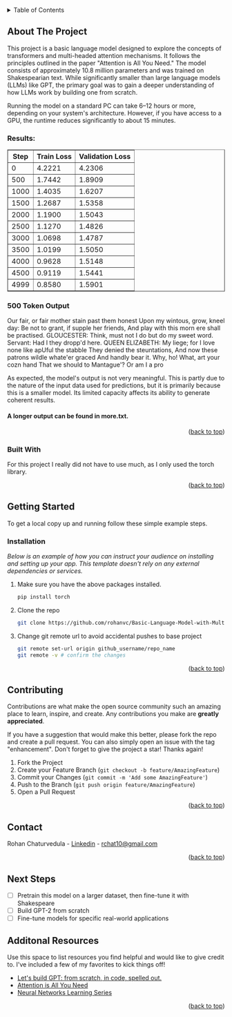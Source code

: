 <!-- Improved compatibility of back to top link: See: https://github.com/othneildrew/Best-README-Template/pull/73 -->
<a id="readme-top"></a>
<!--

<!-- TABLE OF CONTENTS -->
<details>
  <summary>Table of Contents</summary>
  <ol>
    <li>
      <a href="#about-the-project">About The Project</a>
      <ul>
        <li><a href="#built-with">Built With</a></li>
      </ul>
    </li>
    <li>
      <a href="#getting-started">Getting Started</a>
      <ul>
        <li><a href="#installation">Installation</a></li>
      </ul>
    </li>
    <li><a href="#Contributing">Contributing</a></li>
    <li><a href="#Contact">Contact</a></li>
    <li><a href="#next-steps">Next Steps</a></li>
    <li><a href="#Additional Resources">Additional Resources</a></li>
  </ol>
</details>



<!-- ABOUT THE PROJECT -->
## About The Project


This project is a basic language model designed to explore the concepts of transformers and multi-headed attention mechanisms. It follows the principles outlined in the paper "Attention is All You Need." The model consists of approximately 10.8 million parameters and was trained on Shakespearian text. While significantly smaller than large language models (LLMs) like GPT, the primary goal was to gain a deeper understanding of how LLMs work by building one from scratch.

Running the model on a standard PC can take 6–12 hours or more, depending on your system's architecture. However, if you have access to a GPU, the runtime reduces significantly to about 15 minutes.

### Results: 

<table border="1">
  <thead>
    <tr>
      <th>Step</th>
      <th>Train Loss</th>
      <th>Validation Loss</th>
    </tr>
  </thead>
  <tbody>
    <tr>
      <td>0</td>
      <td>4.2221</td>
      <td>4.2306</td>
    </tr>
    <tr>
      <td>500</td>
      <td>1.7442</td>
      <td>1.8909</td>
    </tr>
    <tr>
      <td>1000</td>
      <td>1.4035</td>
      <td>1.6207</td>
    </tr>
    <tr>
      <td>1500</td>
      <td>1.2687</td>
      <td>1.5358</td>
    </tr>
    <tr>
      <td>2000</td>
      <td>1.1900</td>
      <td>1.5043</td>
    </tr>
    <tr>
      <td>2500</td>
      <td>1.1270</td>
      <td>1.4826</td>
    </tr>
    <tr>
      <td>3000</td>
      <td>1.0698</td>
      <td>1.4787</td>
    </tr>
    <tr>
      <td>3500</td>
      <td>1.0199</td>
      <td>1.5050</td>
    </tr>
    <tr>
      <td>4000</td>
      <td>0.9628</td>
      <td>1.5148</td>
    </tr>
    <tr>
      <td>4500</td>
      <td>0.9119</td>
      <td>1.5441</td>
    </tr>
    <tr>
      <td>4999</td>
      <td>0.8580</td>
      <td>1.5901</td>
    </tr>
  </tbody>
</table>

### 500 Token Output

Our fair, or fair mother stain past them honest Upon my wintous, grow, kneel day:
Be not to grant, if supple her friends, And play with this morn ere shall be practised.
GLOUCESTER:
Think, must not I do but do my sweet word.
Servant:
Had I they dropp'd here.
QUEEN ELIZABETH:
My liege; for I love none like apUful the stabble They denied the steuntations, And now these patrons wildle whate'er graced
And handly bear it. Why, ho! What, art your cozn hand That we should to Mantague'?
Or am I a pro

As expected, the model's output is not very meaningful. This is partly due to the nature of the input data used for predictions, but it is primarily because this is a smaller model. Its limited capacity affects its ability to generate coherent results.

#### A longer output can be found in more.txt. 

<p align="right">(<a href="#readme-top">back to top</a>)</p>



### Built With

For this project I really did not have to use much, as I only used the torch library. 

<p align="right">(<a href="#readme-top">back to top</a>)</p>



<!-- GETTING STARTED -->
## Getting Started

To get a local copy up and running follow these simple example steps.

### Installation

_Below is an example of how you can instruct your audience on installing and setting up your app. This template doesn't rely on any external dependencies or services._

1. Make sure you have the above packages installed. 
   ```sh
   pip install torch
   ```
2. Clone the repo
   ```sh
   git clone https://github.com/rohanvc/Basic-Language-Model-with-Multi-Headed-Attention-Blocks.git
   ```
3. Change git remote url to avoid accidental pushes to base project
   ```sh
   git remote set-url origin github_username/repo_name
   git remote -v # confirm the changes
   ```

<p align="right">(<a href="#readme-top">back to top</a>)</p>



<!-- CONTRIBUTING -->
## Contributing

Contributions are what make the open source community such an amazing place to learn, inspire, and create. Any contributions you make are **greatly appreciated**.

If you have a suggestion that would make this better, please fork the repo and create a pull request. You can also simply open an issue with the tag "enhancement".
Don't forget to give the project a star! Thanks again!

1. Fork the Project
2. Create your Feature Branch (`git checkout -b feature/AmazingFeature`)
3. Commit your Changes (`git commit -m 'Add some AmazingFeature'`)
4. Push to the Branch (`git push origin feature/AmazingFeature`)
5. Open a Pull Request


<p align="right">(<a href="#readme-top">back to top</a>)</p>


<!-- CONTACT -->
## Contact

Rohan Chaturvedula - [Linkedin](https://www.linkedin.com/in/rohan-chaturvedula/) - rchat10@gmail.com


<p align="right">(<a href="#readme-top">back to top</a>)</p>

## Next Steps

- [ ] Pretrain this model on a larger dataset, then fine-tune it with Shakespeare
- [ ] Build GPT-2 from scratch
- [ ] Fine-tune models for specific real-world applications

## Additonal Resources

Use this space to list resources you find helpful and would like to give credit to. I've included a few of my favorites to kick things off!

* [Let's build GPT: from scratch, in code, spelled out.](https://www.youtube.com/watch?v=kCc8FmEb1nY)
* [Attention is All You Need](https://arxiv.org/abs/1706.03762)
* [Neural Networks Learning Series](https://www.youtube.com/watch?v=aircAruvnKk&list=PLZHQObOWTQDNU6R1_67000Dx_ZCJB-3pi)

<p align="right">(<a href="#readme-top">back to top</a>)</p>



<!-- MARKDOWN LINKS & IMAGES -->
<!-- https://www.markdownguide.org/basic-syntax/#reference-style-links -->

[linkedin-shield]: https://img.shields.io/badge/-LinkedIn-black.svg?style=for-the-badge&logo=linkedin&colorB=555
[linkedin-url]: https://linkedin.com/in/othneildrew
[product-screenshot]: images/Stock.webp
[data-splits]: images/dataSplits.png
[training-results]: images/TrainingResults.png
[validation-results]: images/ValidationResults.png
[overall-results]: images/OverallResults.png
[recursive-results]: images/RecursiveResults.png

